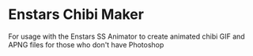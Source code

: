 # Enstars Chibi Maker

For usage with the Enstars SS Animator to create animated chibi GIF and APNG files for those who don't have Photoshop